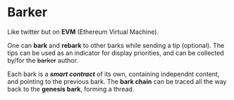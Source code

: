 # Barker
Like twitter but on **EVM** (Ethereum Virtual Machine).

One can **bark** and **rebark** to other barks while sending a tip (optional). The tips can be used as an indicator for display priorities, and can be collected by/for the ~~barker~~ author.

Each bark is a ***smart contract*** of its own, containing independnt content, and pointing to the previous bark. The **bark chain** can be traced all the way back to the **genesis bark**, forming a thread.
